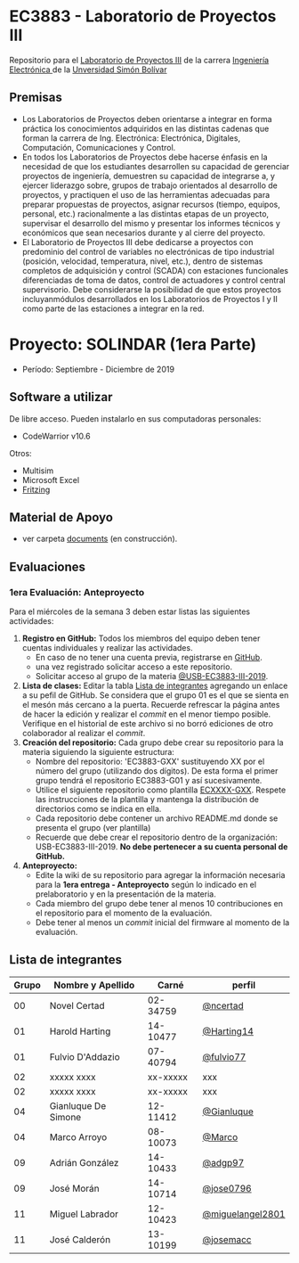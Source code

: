 # EC3883 - Laboratorio de Proyectos III
Repositorio para el [Laboratorio de Proyectos III](http://www.ec.usb.ve/pdf/ec3xxx/ec388X_2002.pdf) de la carrera [Ingeniería Electrónica ](https://www.ie.coord.usb.ve/) de la [Unversidad Simón Bolívar](https://www.usb.ve/)

## Premisas

* Los  Laboratorios  de  Proyectos  deben  orientarse  a  integrar  en  forma  práctica  los conocimientos   adquiridos   en   las   distintas   cadenas   que   forman   la   carrera   de   Ing. Electrónica: Electrónica, Digitales, Computación, Comunicaciones y Control. 
* En todos los Laboratorios de Proyectos debe hacerse énfasis en la necesidad de que los estudiantes desarrollen su capacidad de gerenciar proyectos de ingeniería, demuestren su capacidad  de  integrarse  a,  y  ejercer  liderazgo  sobre,  grupos  de  trabajo  orientados  al desarrollo de proyectos, y practiquen el uso de las herramientas adecuadas para preparar propuestas de proyectos, asignar recursos (tiempo, equipos, personal, etc.) racionalmente a  las  distintas  etapas  de  un  proyecto,  supervisar  el  desarrollo  del  mismo  y  presentar  los informes técnicos y económicos que sean necesarios durante y al cierre del proyecto. 
* El  Laboratorio de Proyectos III debe dedicarse a proyectos con predominio del control de variables no electrónicas de tipo industrial (posición, velocidad, temperatura, nivel, etc.), dentro   de   sistemas   completos   de   adquisición   y   control   (SCADA)   con   estaciones funcionales  diferenciadas  de  toma  de  datos,  control  de  actuadores  y  control  central supervisorio.  Debe  considerarse  la  posibilidad  de  que  estos  proyectos  incluyanmódulos desarrollados  en  los  Laboratorios  de  Proyectos  I  y  II  como  parte  de  las  estaciones  a integrar en la red. 

# Proyecto: SOLINDAR (1era Parte)

* Período: Septiembre - Diciembre de 2019

## Software a utilizar
De libre acceso. Pueden instalarlo en sus computadoras personales:
* CodeWarrior v10.6

Otros:
* Multisim
* Microsoft Excel
* [Fritzing](https://fritzing.org/home/)
## Material de Apoyo
* ver carpeta [documents]() (en construcción).

## Evaluaciones
### 1era Evaluación: Anteproyecto
Para el miércoles  de la semana 3 deben estar listas las siguientes actividades:
1. **Registro en GitHub:** Todos los miembros del equipo deben tener cuentas individuales y realizar las actividades.
   - En caso de no tener una cuenta previa, registrarse en [GitHub](https://github.com/).
   - una vez registrado solicitar acceso a este repositorio.
   - Solicitar acceso al grupo de la materia [@USB-EC3883-III-2019](https://github.com/USB-EC3883-III-2019).
1. **Lista de clases:** Editar la tabla [Lista de integrantes](#Lista-de-integrantes) agregando un enlace a su pefil de GitHub. Se considera que el grupo 01 es el que se sienta en el mesón más cercano a la puerta. Recuerde refrescar la página antes de hacer la edición y realizar el *commit* en el menor tiempo posible. Verifique en el historial de este archivo si no borró ediciones de otro colaborador al realizar el *commit*.
1. **Creación del repositorio:** Cada grupo debe crear su repositorio para la materia siguiendo la siguiente estructura: 
   * Nombre del repositorio: 'EC3883-GXX' sustituyendo XX por el número del grupo (utilizando dos dígitos). De esta forma el primer grupo tendrá el repositorio EC3883-G01 y así sucesivamente. 
   * Utilice el siguiente repositorio como plantilla [ECXXXX-GXX](https://github.com/ncertad/ECXXXX-GXX). Respete las instrucciones de la plantilla y mantenga la distribución de directorios como se indica en ella.
   * Cada repositorio debe contener un archivo README.md donde se presenta el grupo (ver plantilla)
   * Recuerde que debe crear el repositorio dentro de la organización: USB-EC3883-III-2019. **No debe pertenecer a su cuenta personal de GitHub.**
1. **Anteproyecto:** 
   * Edite la wiki de su repositorio para agregar la información necesaria para la **1era entrega - Anteproyecto** según lo indicado en el prelaboratorio y en la presentación de la materia.
   * Cada miembro del grupo debe tener al menos 10 contribuciones en el repositorio para el momento de la evaluación.
   * Debe tener al menos un _commit_ inicial del firmware al momento de la evaluación.
  
## Lista de integrantes 

 Grupo | Nombre y Apellido | Carné | perfil
------ | ----------------- | ----- | -------------
00 | Novel Certad | 02-34759 | [@ncertad](https://github.com/ncertad) 
01 | Harold Harting | 14-10477 | [@Harting14](https://github.com/Harting14)
01 | Fulvio D'Addazio | 07-40794 | [@fulvio77](https://github.com/fulvio77)
02 | xxxxx xxxx | xx-xxxxx | xxx
02 | xxxxx xxxx | xx-xxxxx | xxx
04 | Gianluque De Simone | 12-11412 | [@Gianluque](https://github.com/Gianluque)
04 | Marco Arroyo | 08-10073 | [@Marco](https://github.com/githubdemarco)
09 | Adrián González | 14-10433 | [@adgp97](https://github.com/adgp97)
09 | José Morán | 14-10714 | [@jose0796](https://github.com/jose0796)
11 | Miguel Labrador | 12-10423 |  [@miguelangel2801](https://github.com/miguelangel2801)
11 | José Calderón | 13-10199 | [@josemacc](https://github.com/josemacc)
